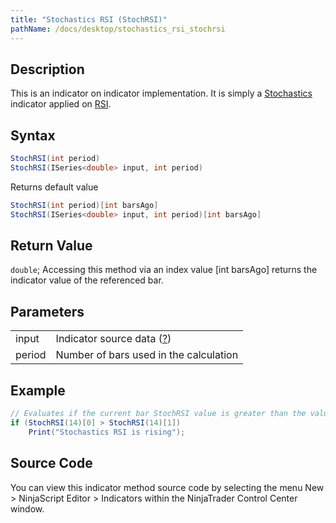 ```yaml
---
title: "Stochastics RSI (StochRSI)"
pathName: /docs/desktop/stochastics_rsi_stochrsi
---
```


## Description

This is an indicator on indicator implementation. It is simply a [Stochastics](/docs/desktop/stochastics) indicator applied on [RSI](/docs/desktop/relative_strength_index_rsi).

## Syntax

```csharp
StochRSI(int period)
StochRSI(ISeries<double> input, int period)
```

Returns default value

```csharp
StochRSI(int period)[int barsAgo]
StochRSI(ISeries<double> input, int period)[int barsAgo]
```

## Return Value

`double`; Accessing this method via an index value [int barsAgo] returns the indicator value of the referenced bar.

## Parameters

|  |  |
| --- | --- |
| input | Indicator source data ([?](/docs/desktop/valid_input_data_for_indicator)) |
| period | Number of bars used in the calculation |

## Example

```csharp
// Evaluates if the current bar StochRSI value is greater than the value one bar ago
if (StochRSI(14)[0] > StochRSI(14)[1])
    Print("Stochastics RSI is rising");
```

## Source Code

You can view this indicator method source code by selecting the menu New > NinjaScript Editor > Indicators within the NinjaTrader Control Center window.
